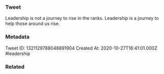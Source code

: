 ### Tweet
Leadership is not a journey to rise in the ranks. Leadership is a journey to help those around us rise.

### Metadata
Tweet ID: 1321129788048891904
Created At: 2020-10-27T16:41:01.000Z
#leadership

### Related

